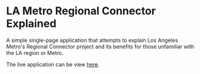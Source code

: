 # LA Metro Regional Connector Explained

A simple single-page application that attempts to explain Los Angeles Metro's Regional Connector project and its benefits for those unfamiliar with the LA region or Metro.

The live application can be view [here](https://regionalconnector.vercel.app).